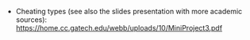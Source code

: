 * Cheating types (see also the slides presentation with more academic sources): https://home.cc.gatech.edu/webb/uploads/10/MiniProject3.pdf
